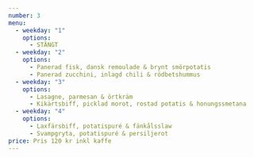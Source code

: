 ```yaml
---
number: 3
menu:
  - weekday: "1"
    options:
      - STÄNGT
  - weekday: "2"
    options:
      - Panerad fisk, dansk remoulade & brynt smörpotatis
      - Panerad zucchini, inlagd chili & rödbetshummus
  - weekday: "3"
    options:
      - Lasagne, parmesan & örtkräm
      - Kikärtsbiff, picklad morot, rostad potatis & honungssmetana
  - weekday: "4"
    options:
      - Laxfärsbiff, potatispuré & fänkålsslaw
      - Svampgryta, potatispuré & persiljerot
price: Pris 120 kr inkl kaffe
---
```

